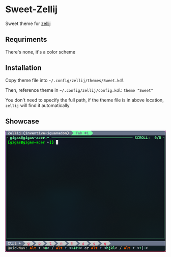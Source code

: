 # Sweet-Zellij

Sweet theme for [zellij](https://github.com/zellij-org/zellij)

## Requriments

There's none, it's a color scheme

## Installation

Copy theme file into `~/.config/zellij/themes/Sweet.kdl`

Then, reference theme in `~/.config/zellij/config.kdl`: `theme "Sweet"`

You don't need to specify the full path, if the theme file is in above location, `zellij` will find it automatically

## Showcase

![](assets/screenshot.png)
